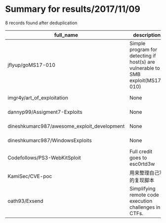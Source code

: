 
# Summary for results/2017/11/09
    
8 records found after deduplication

| full_name | description | html_url | matched_list | matched_count | pushed_at | size | stargazers_count | language | forks_count |
|---------------------------------------------|---------------------------------------------------------------------------------|----------------------------------------------------------------|---------------------------|-----------------|---------------------------|--------|--------------------|------------|---------------|
| jflyup/goMS17-010 | Simple program for detecting if host(s) are vulnerable to SMB exploit(MS17-010) | https://github.com/jflyup/goMS17-010 | ['exploit'] | 1 | 2017-11-09 04:24:50+00:00 | 10 | 64 | Python | 30 |
| imgr4y/art_of_exploitation | None | https://github.com/imgr4y/art_of_exploitation | ['exploit'] | 1 | 2017-11-09 16:01:40+00:00 | 2 | 0 | | 0 |
| dannyp99/Assigment7-Exploits | None | https://github.com/dannyp99/Assigment7-Exploits | ['exploit'] | 1 | 2017-11-09 21:07:05+00:00 | 1328 | 0 | | 0 |
| dineshkumarc987/awesome_exploit_development | None | https://github.com/dineshkumarc987/awesome_exploit_development | ['exploit'] | 1 | 2017-11-09 05:11:27+00:00 | 5 | 0 | | 0 |
| dineshkumarc987/WindowsExploits | None | https://github.com/dineshkumarc987/WindowsExploits | ['exploit'] | 1 | 2017-11-09 05:46:34+00:00 | 40426 | 1 | Python | 0 |
| Codefollows/PS3-WebKitSploit | Full credit goes to esc0rtd3w | https://github.com/Codefollows/PS3-WebKitSploit | ['sploit'] | 1 | 2017-11-09 15:30:12+00:00 | 59932 | 0 | HTML | 1 |
| KamiSec/CVE-poc | 用来整理自己写的复现脚本 | https://github.com/KamiSec/CVE-poc | ['cve poc'] | 1 | 2017-11-09 17:31:42+00:00 | 2 | 0 | Python | 1 |
| oath93/Exsend | Simplifying remote code execution challenges in CTFs. | https://github.com/oath93/Exsend | ['remote code execution'] | 1 | 2017-11-09 15:51:58+00:00 | 1 | 0 | Python | 0 |
